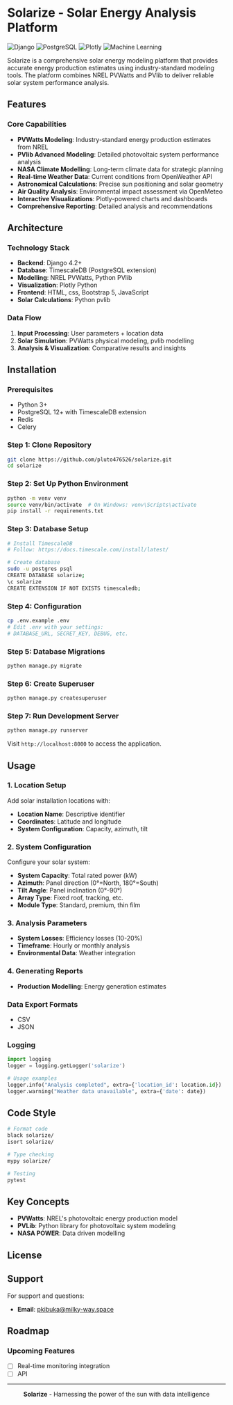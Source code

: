# Solarize - Solar Energy Analysis Platform

![Django](https://img.shields.io/badge/Django-4.2-green)
![PostgreSQL](https://img.shields.io/badge/TimescaleDB-Supported-blue)
![Plotly](https://img.shields.io/badge/Plotly-Charts-orange)
![Machine Learning](https://img.shields.io/badge/ML-LightGBM-yellow)

Solarize is a comprehensive solar energy modeling platform that provides accurate energy production estimates using industry-standard modeling tools. The platform combines NREL PVWatts and PVlib to deliver reliable solar system performance analysis.

## Features


### Core Capabilities

- **PVWatts Modeling**: Industry-standard energy production estimates from NREL
- **PVlib Advanced Modeling**: Detailed photovoltaic system performance analysis
- **NASA Climate Modelling**: Long-term climate data for strategic planning
- **Real-time Weather Data**: Current conditions from OpenWeather API
- **Astronomical Calculations**: Precise sun positioning and solar geometry
- **Air Quality Analysis**: Environmental impact assessment via OpenMeteo
- **Interactive Visualizations**: Plotly-powered charts and dashboards
- **Comprehensive Reporting**: Detailed analysis and recommendations

## Architecture

### Technology Stack
- **Backend**: Django 4.2+
- **Database**: TimescaleDB (PostgreSQL extension)
- **Modelling**: NREL PVWatts, Python PVlib
- **Visualization**: Plotly Python
- **Frontend**: HTML, css, Bootstrap 5, JavaScript
- **Solar Calculations**: Python pvlib

### Data Flow
1. **Input Processing**: User parameters + location data
2. **Solar Simulation**: PVWatts physical modeling, pvlib modelling
5. **Analysis & Visualization**: Comparative results and insights


## Installation

### Prerequisites
- Python 3+
- PostgreSQL 12+ with TimescaleDB extension
- Redis
- Celery

### Step 1: Clone Repository
```bash
git clone https://github.com/pluto476526/solarize.git
cd solarize
```

### Step 2: Set Up Python Environment
```bash
python -m venv venv
source venv/bin/activate  # On Windows: venv\Scripts\activate
pip install -r requirements.txt
```

### Step 3: Database Setup
```bash
# Install TimescaleDB
# Follow: https://docs.timescale.com/install/latest/

# Create database
sudo -u postgres psql
CREATE DATABASE solarize;
\c solarize
CREATE EXTENSION IF NOT EXISTS timescaledb;
```

### Step 4: Configuration
```bash
cp .env.example .env
# Edit .env with your settings:
# DATABASE_URL, SECRET_KEY, DEBUG, etc.
```

### Step 5: Database Migrations
```bash
python manage.py migrate
```

### Step 6: Create Superuser
```bash
python manage.py createsuperuser
```

### Step 7: Run Development Server
```bash
python manage.py runserver
```

Visit `http://localhost:8000` to access the application.

## Usage

### 1. Location Setup
Add solar installation locations with:
- **Location Name**: Descriptive identifier
- **Coordinates**: Latitude and longitude
- **System Configuration**: Capacity, azimuth, tilt

### 2. System Configuration
Configure your solar system:
- **System Capacity**: Total rated power (kW)
- **Azimuth**: Panel direction (0°=North, 180°=South)
- **Tilt Angle**: Panel inclination (0°-90°)
- **Array Type**: Fixed roof, tracking, etc.
- **Module Type**: Standard, premium, thin film

### 3. Analysis Parameters
- **System Losses**: Efficiency losses (10-20%)
- **Timeframe**: Hourly or monthly analysis
- **Environmental Data**: Weather integration

### 4. Generating Reports
- **Production Modelling**: Energy generation estimates

### Data Export Formats
- CSV
- JSON


### Logging
```python
import logging
logger = logging.getLogger('solarize')

# Usage examples
logger.info("Analysis completed", extra={'location_id': location.id})
logger.warning("Weather data unavailable", extra={'date': date})
```

## Code Style
```bash
# Format code
black solarize/
isort solarize/

# Type checking
mypy solarize/

# Testing
pytest
```


## Key Concepts
- **PVWatts**: NREL's photovoltaic energy production model
- **PVLib**: Python library for photovoltaic system modeling
- **NASA POWER**: Data driven modelling

## License


## Support

For support and questions:
- **Email**: pkibuka@milky-way.space

## Roadmap

### Upcoming Features
- [ ] Real-time monitoring integration
- [ ] API

---

<div align="center">
  
**Solarize** - Harnessing the power of the sun with data intelligence

</div>
